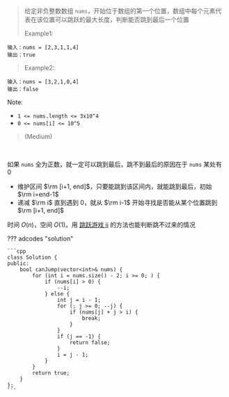 <!-- prettier-ignore-start -->

> 给定非负整数数组 `nums`，开始位于数组的第一个位置，数组中每个元素代表在该位置可以跳跃的最大长度，判断能否跳到最后一个位置 <br>
> 
> Example1: 
>
```
输入：nums = [2,3,1,1,4]
输出：true
```
> Example2: 
>
```
输入：nums = [3,2,1,0,4]
输出：false
```
Note:
>
-  `1 <= nums.length <= 3x10^4`
-  `0 <= nums[i] <= 10^5`
>
>  (Medium)

<!-- prettier-ignore-end -->

<br>

如果 `nums` 全为正数，就一定可以跳到最后，跳不到最后的原因在于 `nums` 某处有 0

-   维护区间 $\rm [i+1, end]$，只要能跳到该区间内，就能跳到最后，初始 $\rm i=end-1$
-   递减 $\rm i$ 直到遇到 0，就从 $\rm i-1$ 开始寻找是否能从某个位置跳到 $\rm [i+1, end]$

时间 $O(n)$，空间 $O(1)$。用 <a href="../_leetcode/45/">跳跃游戏 ii</a> 的方法也能判断跳不过来的情况

??? adcodes "solution"

    ```cpp
    class Solution {
    public:
        bool canJump(vector<int>& nums) {
            for (int i = nums.size() - 2; i >= 0; ) {
                if (nums[i] > 0) {
                    --i;
                } else {
                    int j = i - 1;
                    for (; j >= 0; --j) {
                        if (nums[j] + j > i) {
                            break;
                        }
                    }
                    if (j == -1) {
                        return false;
                    }
                    i = j - 1;
                }
            }
            return true;
        }
    };
    ```
